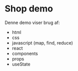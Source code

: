 # Shop demo

Denne demo viser brug af:

- html
- css
- javascript (map, find, reduce)
- react
- components
- props
- useState
